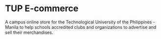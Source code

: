 # TUP E-commerce

A campus online store for the Technological University of the Philippines - Manila to help schools accredited clubs and organizations to advertise and sell their merchandises.
